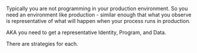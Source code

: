 Typically you are not programming in your production environment. So you need an environment like production - similar enough that what you observe is representative of what will happen when your process runs in production.

AKA you need to get a representative Identity, Program, and Data.

There are strategies for each.
